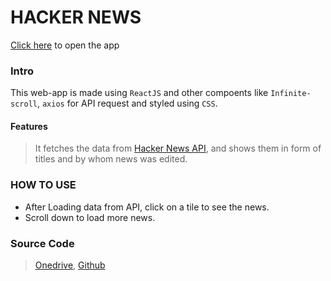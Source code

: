 # HACKER NEWS
[Click here] to open the app
### Intro
This web-app is made using `ReactJS` and other compoents like `Infinite-scroll`, `axios` for API request and styled using `CSS`.
#### Features
> It fetches the data from [Hacker News API], and shows them in form of titles and by whom news was edited.
### HOW TO USE
- After Loading data from API, click on a tile to see the news.
- Scroll down to load more news.
### Source Code
> [Onedrive],
> [Github]

[Hacker News API]: <https://github.com/HackerNews/API>
[Github]: <https://github.com/h4rSHp/Hacker-News/tree/gh-pages/src>
[Onedrive]: <https://iitk-my.sharepoint.com/:f:/g/personal/harshp_iitk_ac_in/Ervnzxay_V5GgqEfL5o22j8BKpsOAau9RcXOU0kzVDW90w?e=i6HJZT>
[Click here]: <https://h4rshp.github.io/Hacker-News/>
